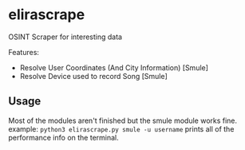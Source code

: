 # elirascrape
OSINT Scraper for interesting data

Features:
- Resolve User Coordinates (And City Information) [Smule]
- Resolve Device used to record Song [Smule]

## Usage
Most of the modules aren't finished but the smule module works fine.
example: `python3 elirascrape.py smule -u username`
prints all of the performance info on the terminal.
